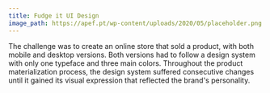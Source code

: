 ```yaml
---
title: Fudge it UI Design
image_path: https://apef.pt/wp-content/uploads/2020/05/placeholder.png
---
```


The challenge was to create an online store that sold a product, with both mobile and desktop versions. 
Both versions had to follow a design system with only one typeface and three main colors. 
Throughout the product materialization process, the design system suffered consecutive changes until it gained its visual expression that reflected the brand's personality.

